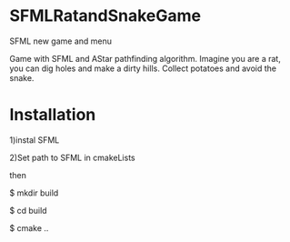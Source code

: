 # SFMLRatandSnakeGame
SFML new game and menu

Game with SFML and AStar pathfinding algorithm. Imagine you are a rat, you can dig holes and make a dirty hills.
Collect potatoes and avoid the snake.


# Installation

1)instal SFML

2)Set path to SFML in cmakeLists

then 

$ mkdir build

$ cd build

$ cmake ..
